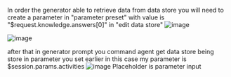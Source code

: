 In order the generator able to retrieve data from data store you will need to create a parameter in "parameter preset" with value is "$request.knowledge.answers[0]" in "edit data store"
![image](https://github.com/user-attachments/assets/a5419384-57fa-4035-8e86-6997350251a9)

![image](https://github.com/user-attachments/assets/4c8c6da7-17af-4201-b87f-7023a2906da9)

after that in generator prompt you command agent get data store being store in parameter you set earlier in this case my parameter is $session.params.activities
![image](https://github.com/user-attachments/assets/9e4191bb-6653-46e9-afff-df5ea4bb9ba8)
Placeholder is parameter input 
